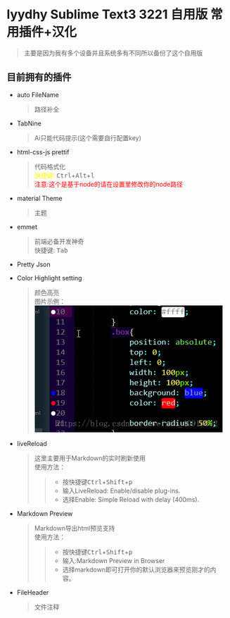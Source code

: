 lyydhy Sublime Text3 3221 自用版 常用插件+汉化
===
>主要是因为我有多个设备并且系统多有不同所以备份了这个自用版

目前拥有的插件
---
* auto FileName
	>路径补全

* TabNine
	>Ai只能代码提示(这个需要自行配置key)

* html-css-js prettif
    >代码格式化   
    ><font color=yellow>快捷键:</font> <kbd>Ctrl</kbd>+<kbd>Alt</kbd>+<kbd>l</kbd>  
	><font color=red>注意:这个是基于node的请在设置里修改你的node路径</font>
* material Theme
	>主题

* emmet
	>前端必备开发神奇  
	>快捷键: <kbd>Tab</kbd>

* Pretty Json

* Color Highlight setting
	>颜色高亮  
	>图片示例：  
	>![示例](img/1.png)

* liveReload
	>这里主要用于Markdown的实时刷新使用  
	>使用方法：  
	>>* 按快捷键<kbd>Ctrl</kbd>+<kbd>Shift</kbd>+<kbd>p</kbd>  
	>>* 输入LiveReload: Enable/disable plug-ins.  
	>>* 选择Enable: Simple Reload with delay (400ms).  

* Markdown Preview
	>Markdown导出html预览支持  
	>使用方法：  
	>>* 按快捷键<kbd>Ctrl</kbd>+<kbd>Shift</kbd>+<kbd>p</kbd>  
	>>* 输入:Markdown Preview in Browser  
	>>* 选择markdown即可打开你的默认浏览器来预览刚才的内容。  

* FileHeader
	>文件注释  
